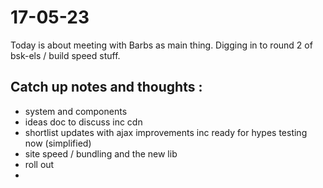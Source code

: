 # 17-05-23

Today is about meeting with Barbs as main thing. Digging in to round 2 of bsk-els / build speed stuff.

## Catch up notes and thoughts :
- system and components
- ideas doc to discuss inc cdn
- shortlist updates with ajax improvements inc ready for hypes testing now (simplified)
- site speed / bundling and the new lib
- roll out
-
